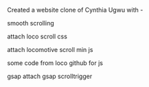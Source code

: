 Created a website clone of Cynthia Ugwu with -<br>

smooth scrolling <br>

attach loco scroll css <br>

attach locomotive scroll min js <br>

some code from loco github for js <br>

gsap attach gsap scrolltrigger
